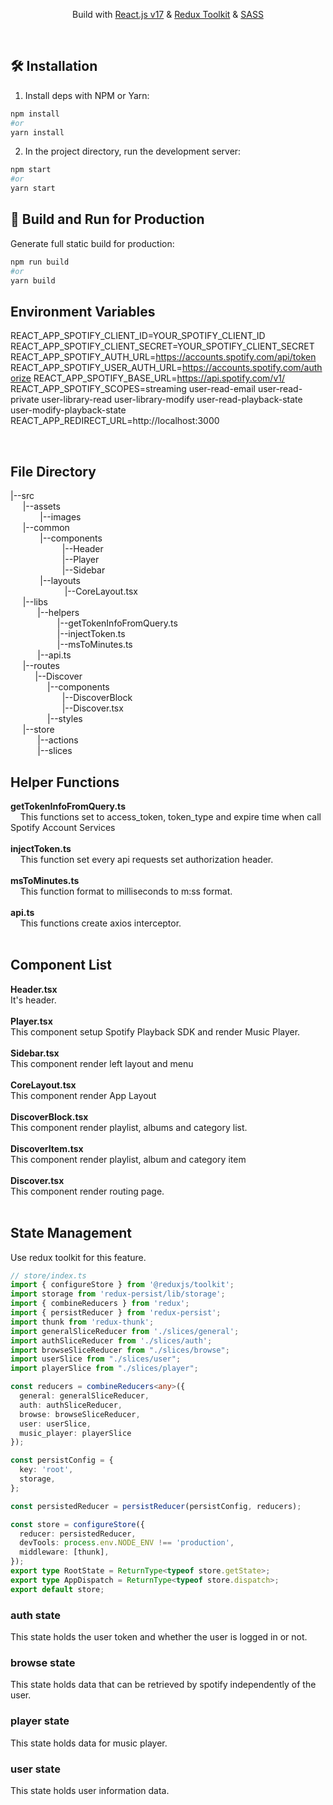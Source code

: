 <p align="center">
Build with <a href="https://reactjs.org/" target="_blank">React.js v17</a> & <a href="https://redux.js.org/" target="_blank">Redux Toolkit</a> & <a href="https://sass-lang.com/" target="_blank">SASS</a></p>

<br/>

## 🛠 Installation

1. Install deps with NPM or Yarn:

```bash
npm install
#or
yarn install
```

2. In the project directory, run the development server:

```bash
npm start
#or
yarn start
```

## 🚀 Build and Run for Production

Generate full static build for production:

```bash
npm run build
#or
yarn build
```

## Environment Variables

REACT_APP_SPOTIFY_CLIENT_ID=YOUR_SPOTIFY_CLIENT_ID
REACT_APP_SPOTIFY_CLIENT_SECRET=YOUR_SPOTIFY_CLIENT_SECRET
REACT_APP_SPOTIFY_AUTH_URL=https://accounts.spotify.com/api/token
REACT_APP_SPOTIFY_USER_AUTH_URL=https://accounts.spotify.com/authorize
REACT_APP_SPOTIFY_BASE_URL=https://api.spotify.com/v1/
REACT_APP_SPOTIFY_SCOPES=streaming user-read-email user-read-private user-library-read user-library-modify user-read-playback-state user-modify-playback-state
REACT_APP_REDIRECT_URL=http://localhost:3000


<br/>

## File Directory

|--src <br>
&nbsp;&nbsp; &nbsp;  |--assets<br>
 &nbsp;&nbsp; &nbsp;&nbsp;&nbsp;&nbsp;&nbsp;&nbsp;&nbsp;&nbsp;  |--images<br>
 &nbsp;&nbsp; &nbsp;  |--common<br>
&nbsp;&nbsp; &nbsp;&nbsp;&nbsp;&nbsp;&nbsp;&nbsp;&nbsp;&nbsp;  |--components<br>
&nbsp;&nbsp; &nbsp;&nbsp;&nbsp;&nbsp;&nbsp;&nbsp;&nbsp;&nbsp;&nbsp;&nbsp;&nbsp;&nbsp;&nbsp;&nbsp;&nbsp;&nbsp;&nbsp;  |--Header<br>
&nbsp;&nbsp; &nbsp;&nbsp;&nbsp;&nbsp;&nbsp;&nbsp;&nbsp;&nbsp;&nbsp;&nbsp;&nbsp;&nbsp;&nbsp;&nbsp;&nbsp;&nbsp;&nbsp;  |--Player<br>
&nbsp;&nbsp; &nbsp;&nbsp;&nbsp;&nbsp;&nbsp;&nbsp;&nbsp;&nbsp;&nbsp;&nbsp;&nbsp;&nbsp;&nbsp;&nbsp;&nbsp;&nbsp;&nbsp;  |--Sidebar<br>
&nbsp;&nbsp; &nbsp;&nbsp;&nbsp;&nbsp;&nbsp;&nbsp;&nbsp;&nbsp;  |--layouts<br>
&nbsp;&nbsp; &nbsp;&nbsp;&nbsp;&nbsp;&nbsp;&nbsp;&nbsp;&nbsp;&nbsp;&nbsp;&nbsp;&nbsp;&nbsp;&nbsp;&nbsp;&nbsp;&nbsp;&nbsp;  |--CoreLayout.tsx<br>
 &nbsp;&nbsp; &nbsp;  |--libs<br>
 &nbsp;&nbsp; &nbsp; &nbsp; &nbsp; &nbsp;  |--helpers<br>
 &nbsp;&nbsp; &nbsp; &nbsp; &nbsp; &nbsp; &nbsp; &nbsp; &nbsp; &nbsp;  |--getTokenInfoFromQuery.ts<br>
 &nbsp;&nbsp; &nbsp; &nbsp; &nbsp; &nbsp; &nbsp; &nbsp; &nbsp; &nbsp;  |--injectToken.ts<br>
 &nbsp;&nbsp; &nbsp; &nbsp; &nbsp; &nbsp; &nbsp; &nbsp; &nbsp; &nbsp;  |--msToMinutes.ts<br>
 &nbsp;&nbsp; &nbsp; &nbsp; &nbsp; &nbsp;  |--api.ts<br>
 &nbsp;&nbsp; &nbsp;  |--routes<br>
&nbsp;&nbsp; &nbsp; &nbsp;&nbsp; &nbsp;  |--Discover<br>
&nbsp;&nbsp; &nbsp; &nbsp;&nbsp; &nbsp;&nbsp;&nbsp; &nbsp;&nbsp;  |--components<br>
&nbsp;&nbsp; &nbsp; &nbsp;&nbsp; &nbsp;&nbsp;&nbsp; &nbsp;&nbsp; &nbsp;&nbsp; &nbsp;&nbsp;  |--DiscoverBlock<br>
&nbsp;&nbsp; &nbsp; &nbsp;&nbsp; &nbsp;&nbsp;&nbsp; &nbsp;&nbsp; &nbsp;&nbsp; &nbsp;&nbsp;  |--Discover.tsx<br>
&nbsp;&nbsp; &nbsp; &nbsp;&nbsp; &nbsp;&nbsp;&nbsp; &nbsp;&nbsp;  |--styles<br>
 &nbsp;&nbsp; &nbsp;  |--store<br>
 &nbsp;&nbsp; &nbsp; &nbsp;&nbsp; &nbsp;&nbsp;  |--actions<br>
 &nbsp;&nbsp; &nbsp; &nbsp;&nbsp; &nbsp;&nbsp;  |--slices<br>

## Helper Functions
**getTokenInfoFromQuery.ts**<br>
&nbsp;&nbsp;&nbsp; This functions set to access_token, token_type and expire time when call Spotify Account Services
<br><br>
**injectToken.ts**<br>
&nbsp;&nbsp;&nbsp; This function set every api requests set authorization header.
<br><br>
**msToMinutes.ts**<br>
&nbsp;&nbsp;&nbsp; This function format to milliseconds to m:ss format.
<br><br>
**api.ts**<br>
&nbsp;&nbsp;&nbsp; This functions create axios interceptor.
<br><br>

## Component List
**Header.tsx**<br>
It's header.<br><br>
**Player.tsx**<br>
This component setup Spotify Playback SDK and render Music Player.<br><br>
**Sidebar.tsx**<br>
This component render left layout and menu<br><br>
**CoreLayout.tsx**<br>
This component render App Layout<br><br>
**DiscoverBlock.tsx**<br>
This component render playlist, albums and category list.<br><br>
**DiscoverItem.tsx**<br>
This component render playlist, album and category item<br><br>
**Discover.tsx**<br>
This component render routing page.<br><br>

## State Management
Use redux toolkit for this feature.<br>
````typescript
// store/index.ts
import { configureStore } from '@reduxjs/toolkit';
import storage from 'redux-persist/lib/storage';
import { combineReducers } from 'redux';
import { persistReducer } from 'redux-persist';
import thunk from 'redux-thunk';
import generalSliceReducer from './slices/general';
import authSliceReducer from './slices/auth';
import browseSliceReducer from "./slices/browse";
import userSlice from "./slices/user";
import playerSlice from "./slices/player";

const reducers = combineReducers<any>({
  general: generalSliceReducer,
  auth: authSliceReducer,
  browse: browseSliceReducer,
  user: userSlice,
  music_player: playerSlice
});

const persistConfig = {
  key: 'root',
  storage,
};

const persistedReducer = persistReducer(persistConfig, reducers);

const store = configureStore({
  reducer: persistedReducer,
  devTools: process.env.NODE_ENV !== 'production',
  middleware: [thunk],
});
export type RootState = ReturnType<typeof store.getState>;
export type AppDispatch = ReturnType<typeof store.dispatch>;
export default store;

````
### auth state
This state holds the user token and whether the user is logged in or not.

### browse state
This state holds data that can be retrieved by spotify independently of the user.

### player state
This state holds data for music player.

### user state
This state holds user information data.


